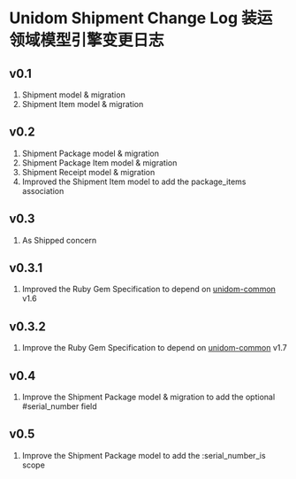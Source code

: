 # Unidom Shipment Change Log 装运领域模型引擎变更日志

## v0.1
1. Shipment model & migration
2. Shipment Item model & migration

## v0.2
1. Shipment Package model & migration
2. Shipment Package Item model & migration
3. Shipment Receipt model & migration
4. Improved the Shipment Item model to add the package_items association

## v0.3
1. As Shipped concern

## v0.3.1
1. Improved the Ruby Gem Specification to depend on [unidom-common](https://github.com/topbitdu/unidom-common) v1.6

## v0.3.2
1. Improve the Ruby Gem Specification to depend on [unidom-common](https://github.com/topbitdu/unidom-common) v1.7

## v0.4
1. Improve the Shipment Package model & migration to add the optional #serial_number field

## v0.5
1. Improve the Shipment Package model to add the :serial_number_is scope
